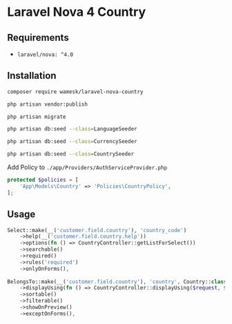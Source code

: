 # Laravel Nova 4 Country



## Requirements

- `laravel/nova: ^4.0`


## Installation

```bash
composer require wamesk/laravel-nova-country
```

```bash
php artisan vendor:publish
```

```bash
php artisan migrate
```

```bash
php artisan db:seed --class=LanguageSeeder

php artisan db:seed --class=CurrencySeeder

php artisan db:seed --class=CountrySeeder
```

Add Policy to `./app/Providers/AuthServiceProvider.php`

```php
protected $policies = [
    'App\Models\Country' => 'Policies\CountryPolicy',
];
```

## Usage

```php
Select::make(__('customer.field.country'), 'country_code')
    ->help(__('customer.field.country.help'))
    ->options(fn () => CountryController::getListForSelect())
    ->searchable()
    ->required()
    ->rules('required')
    ->onlyOnForms(),
                        
BelongsTo::make(__('customer.field.country'), 'country', Country::class)
    ->displayUsing(fn () => CountryController::displayUsing($request, $this))
    ->sortable()
    ->filterable()
    ->showOnPreview()
    ->exceptOnForms(),
```
